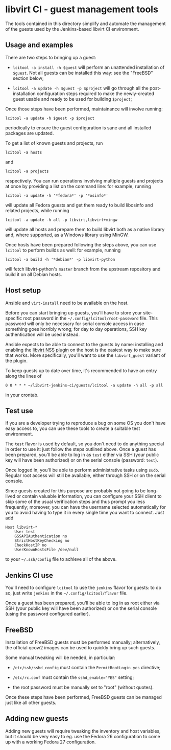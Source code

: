 libvirt CI - guest management tools
===================================

The tools contained in this directory simplify and automate the management
of the guests used by the Jenkins-based libvirt CI environment.


Usage and examples
------------------

There are two steps to bringing up a guest:

* `lcitool -a install -h $guest` will perform an unattended installation
  of `$guest`. Not all guests can be installed this way: see the "FreeBSD"
  section below;

* `lcitool -a update -h $guest -p $project` will go through all the
  post-installation configuration steps required to make the newly-created
  guest usable and ready to be used for building `$project`;

Once those steps have been performed, maintainance will involve running:

    lcitool -a update -h $guest -p $project

periodically to ensure the guest configuration is sane and all installed
packages are updated.

To get a list of known guests and projects, run

    lcitool -a hosts

and

    lcitool -a projects

respectively. You can run operations involving multiple guests and projects
at once by providing a list on the command line: for example, running

    lcitool -a update -h '*fedora*' -p '*osinfo*'

will update all Fedora guests and get them ready to build libosinfo and
related projects, while running

    lcitool -a update -h all -p libvirt,libvirt+mingw

will update all hosts and prepare them to build libvirt both as a native
library and, where supported, as a Windows library using MinGW.

Once hosts have been prepared following the steps above, you can use
`lcitool` to perform builds as well: for example, running

    lcitool -a build -h '*debian*' -p libvirt-python

will fetch libvirt-python's `master` branch from the upstream repository
and build it on all Debian hosts.


Host setup
----------

Ansible and `virt-install` need to be available on the host.

Before you can start bringing up guests, you'll have to store your
site-specific root password in the `~/.config/lcitool/root-password` file.
This password will only be necessary for serial console access in case
something goes horribly wrong; for day to day operations, SSH key
authentication will be used instead.

Ansible expects to be able to connect to the guests by name: installing and
enabling the [libvirt NSS plugin](https://wiki.libvirt.org/page/NSS_module)
on the host is the easiest way to make sure that works. More specifically,
you'll want to use the `libvirt_guest` variant of the plugin.

To keep guests up to date over time, it's recommended to have an entry
along the lines of

    0 0 * * * ~/libvirt-jenkins-ci/guests/lcitool -a update -h all -p all

in your crontab.


Test use
--------

If you are a developer trying to reproduce a bug on some OS you don't
have easy access to, you can use these tools to create a suitable test
environment.

The `test` flavor is used by default, so you don't need to do anything
special in order to use it: just follow the steps outlined above. Once
a guest has been prepared, you'll be able to log in as `test` either
via SSH (your public key will have been authorized) or on the serial
console (password: `test`).

Once logged in, you'll be able to perform administrative tasks using
`sudo`. Regular root access will still be available, either through
SSH or on the serial console.

Since guests created for this purpose are probably not going to be
long-lived or contain valuable information, you can configure your
SSH client to skip some of the usual verification steps and thus
prompt you less frequently; moreover, you can have the username
selected automatically for you to avoid having to type it in every
single time you want to connect. Just add

    Host libvirt-*
        User test
        GSSAPIAuthentication no
        StrictHostKeyChecking no
        CheckHostIP no
        UserKnownHostsFile /dev/null

to your `~/.ssh/config` file to achieve all of the above.


Jenkins CI use
--------------

You'll need to configure `lcitool` to use the `jenkins` flavor for
guests: to do so, just write `jenkins` in the `~/.config/lcitool/flavor`
file.

Once a guest has been prepared, you'll be able to log in as root either
via SSH (your public key will have been authorized) or on the serial
console (using the password configured earlier).


FreeBSD
-------

Installation of FreeBSD guests must be performed manually; alternatively,
the official qcow2 images can be used to quickly bring up such guests.

Some manual tweaking will be needed, in particular:

* `/etc/ssh/sshd_config` must contain the `PermitRootLogin yes` directive;

* `/etc/rc.conf` must contain the `sshd_enable="YES"` setting;

* the root password must be manually set to "root" (without quotes).

Once these steps have been performed, FreeBSD guests can be managed just
like all other guests.


Adding new guests
-----------------

Adding new guests will require tweaking the inventory and host variables,
but it should be very easy to eg. use the Fedora 26 configuration to come
up with a working Fedora 27 configuration.
